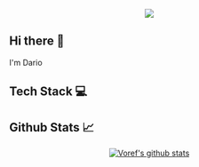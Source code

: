 <p align="center">
  <img src="https://capsule-render.vercel.app/api?type=waving&height=100&color=0:A6ACCD,25:9CA7E4,50:B388EB,75:D3A7FF,100:C5A3FF" />
</p>

## Hi there 👋
<p>I'm Dario</p>

## Tech Stack 💻


## Github Stats 📈
<p align="center">
  <a href="https://github.com/anuraghazra/github-readme-stats">
    <img src="https://github-readme-stats.vercel.app/api?username=voref&show_icons=true&theme=material-palenight" alt="Voref's github stats"/>
  </a>
</p>
